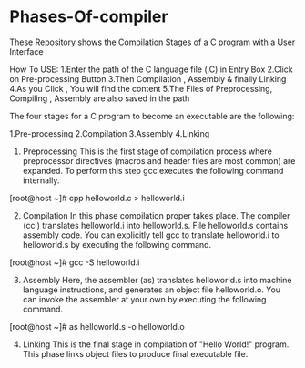 # Phases-Of-compiler
These Repository shows the Compilation Stages of a C program with a User Interface


How To USE:
1.Enter the path of the C language file (.C) in Entry Box 
2.Click on Pre-processing Button 
3.Then Compilation , Assembly & finally Linking
4.As you Click , You will find the content 
5.The Files of Preprocessing, Compiling , Assembly are also saved in the path


The four stages for a C program to become an executable are the following:

1.Pre-processing
2.Compilation
3.Assembly
4.Linking


1. Preprocessing
This is the first stage of compilation process where preprocessor directives (macros and header files are most common) are expanded. To perform this step gcc executes the following command internally.

[root@host ~]# cpp helloworld.c > helloworld.i

2. Compilation
In this phase compilation proper takes place. The compiler (ccl) translates helloworld.i into helloworld.s. File helloworld.s contains assembly code. You can explicitly tell gcc to translate helloworld.i to helloworld.s by executing the following command.

[root@host ~]# gcc -S helloworld.i

3. Assembly
Here, the assembler (as) translates helloworld.s into machine language instructions, and generates an object file helloworld.o. You can invoke the assembler at your own by executing the following command.

[root@host ~]# as helloworld.s -o helloworld.o

4. Linking
This is the final stage in compilation of "Hello World!" program. This phase links object files to produce final executable file.

